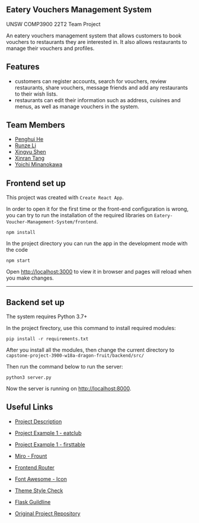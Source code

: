 ## Eatery Vouchers Management System
UNSW COMP3900 22T2 Team Project

An eatery vouchers management system that allows customers to book vouchers to restaurants they are interested in. It also allows restaurants to manage their vouchers and profiles. 

## Features
- customers can register accounts, search for vouchers, review restaurants, share vouchers, message friends and add any restaurants to their wish lists. 
- restaurants can edit their information such as address, cuisines and menus, as well as manage vouchers in the system.

## Team Members

-   [Penghui He](https://github.com/howardhehui)
-   [Runze Li](https://github.com/RazeenLI)
-   [Xingyu Shen](https://github.com/ggracee17)
-   [Xinran Tang](https://github.com/freesia-hlcs)
-   [Yoichi Minanokawa](https://github.com/Yoichi0831)

## Frontend set up 

This project was created with `Create React App`.

In order to open it for the first time or the front-end configuration is wrong, you can try to run the installation of the required libraries on `Eatery-Voucher-Management-System/frontend`.

```
npm install
```

In the project directory you can run the app in the development mode with the code
```
npm start
```
Open [http://localhost:3000](http://localhost:3000) to view it in browser and pages will reload when you make changes.

---

## Backend set up

The system requires Python 3.7+

In the project firectory, use this command to install required modules:

```
pip install -r requirements.txt
```

After you install all the modules, then change the current directory to `capstone-project-3900-w18a-dragon-fruit/backend/src/`

Then run the command below to run the server:

```
python3 server.py
```

Now the server is running on [http://localhost:8000](http://localhost:8000).

## Useful Links

-   [Project Description](https://webcms3.cse.unsw.edu.au/COMP9900/22T2/resources/77128)
-   [Project Example 1 - eatclub](https://eatclub.com.au/)
-   [Project Example 1 - firsttable](https://www.firsttable.com.au/sydney)

-   [Miro - Frount](https://miro.com/app/dashboard/)
-   [Frontend Router](https://reactrouter.com/docs/en/v6/getting-started/tutorial)
-   [Font Awesome - Icon](https://fontawesome.com/icons)
-   [Theme Style Check](https://bareynol.github.io/mui-theme-creator/)
-   [Flask Guildline](https://flask.palletsprojects.com/en/2.2.x/)
-   [Original Project Repository](https://github.com/unsw-cse-comp3900-9900-22T2/capstone-project-3900-w18a-dragon-fruit.git)
